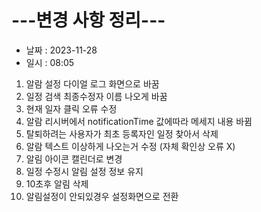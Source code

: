 # ---변경 사항 정리---  
* 날짜 : 2023-11-28
* 일시 : 08:05
  
1. 알람 설정 다이얼 로그 화면으로 바꿈
2. 일정 검색 최종수정자 이름 나오게 바꿈
3. 현재 일자 클릭 오류 수정
4. 알람 리시버에서 notificationTime 값에따라 메세지 내용 바뀜
5. 탈퇴하려는 사용자가 최초 등록자인 일정 찾아서 삭제
6. 알람 텍스트 이상하게 나오는거 수정 (자체 확인상 오류 X)
7. 알림 아이콘 캘린더로 변경
8. 일정 수정시 알림 설정 정보 유지
9. 10초후 알림 삭제
10. 알림설정이 안되있경우 설정화면으로 전환